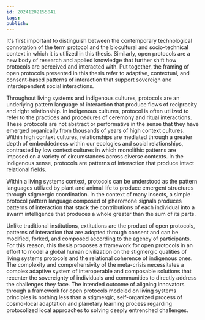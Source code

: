 ```yaml
---
id: 20241202155041
tags: 
publish:
---
```

It's first important to distinguish between the contemporary technological connotation of the term protocol and the biocultural and socio-technical context in which it is utilized in this thesis. Similarly, open protocols are a new body of research and applied knowledge that further shift how protocols are perceived and interacted with. Put together, the framing of open protocols presented in this thesis refer to adaptive, contextual, and consent-based patterns of interaction that support sovereign and interdependent social interactions.

Throughout living systems and indigenous cultures, protocols are an underlying pattern language of interaction that produce flows of reciprocity and right relationship. In indigenous cultures, protocol is often utilized to refer to the practices and procedures of ceremony and ritual interactions. These protocols are not abstract or performative in the sense that they have emerged organically from thousands of years of high context cultures. Within high context cultures, relationships are mediated through a greater depth of embeddedness within our ecologies and social relationships, contrasted by low context cultures in which monolithic patterns are imposed on a variety of circumstances across diverse contexts. In the indigenous sense, protocols are patterns of interaction that produce intact relational fields.

Within a living systems context, protocols can be understood as the pattern languages utilized by plant and animal life to produce emergent structures through stigmergic coordination. In the context of many insects, a simple protocol pattern language composed of pheromone signals produces patterns of interaction that stack the contributions of each individual into a swarm intelligence that produces a whole greater than the sum of its parts.

Unlike traditional institutions, extitutions are the product of open protocols, patterns of interaction that are adopted through consent and can be modified, forked, and composed according to the agency of participants. For this reason, this thesis proposes a framework for open protocols in an effort to model a global human civilization on the stigmergic qualities of living systems protocols and the relational coherence of indigenous ones. The complexity and comprehensivity of the meta-crisis necessitates a complex adaptive system of interoperable and composable solutions that recenter the sovereignty of individuals and communities to directly address the challenges they face. The intended outcome of aligning innovators through a framework for open protocols modeled on living systems principles is nothing less than a stigmergic, self-organized process of cosmo-local adaptation and planetary learning process regarding protocolized local approaches to solving deeply entrenched challenges.